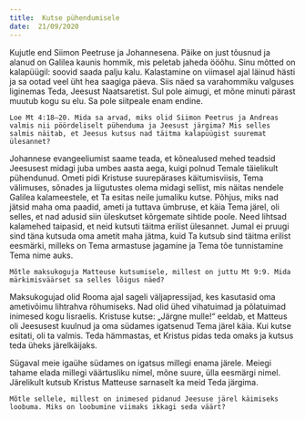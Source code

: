 ```yaml
---
title:  Kutse pühendumisele
date:  21/09/2020
---
```


Kujutle end Siimon Peetruse ja Johannesena. Päike on just tõusnud ja alanud on Galilea kaunis hommik, mis peletab jaheda ööõhu. Sinu mõtted on kalapüügil: soovid saada palju kalu. Kalastamine on viimasel ajal läinud hästi ja sa ootad veel üht hea saagiga päeva. Siis näed sa varahommiku valguses liginemas Teda, Jeesust Naatsaretist. Sul pole aimugi, et mõne minuti pärast muutub kogu su elu. Sa pole siitpeale enam endine.

`Loe Mt 4:18–20. Mida sa arvad, miks olid Siimon Peetrus ja Andreas valmis nii pöördeliselt pühenduma ja Jeesust järgima? Mis selles salmis näitab, et Jeesus kutsus nad täitma kalapüügist suuremat ülesannet?`

Johannese evangeeliumist saame teada, et kõnealused mehed teadsid Jeesusest midagi juba umbes aasta aega, kuigi polnud Temale täielikult pühendunud. Ometi pidi Kristuse suurepärases käitumisviisis, Tema välimuses, sõnades ja liigutustes olema midagi sellist, mis näitas nendele Galilea kalameestele, et Ta esitas neile jumaliku kutse. Põhjus, miks nad jätsid maha oma paadid, ameti ja tuttava ümbruse, et käia Tema järel, oli selles, et nad adusid siin üleskutset kõrgemate sihtide poole. Need lihtsad kalamehed taipasid, et neid kutsuti täitma erilist ülesannet. Jumal ei pruugi sind täna kutsuda oma ametit maha jätma, kuid Ta kutsub sind täitma erilist eesmärki, milleks on Tema armastuse jagamine ja Tema tõe tunnistamine Tema nime auks.

`Mõtle maksukoguja Matteuse kutsumisele, millest on juttu Mt 9:9. Mida märkimisväärset sa selles lõigus näed?`

Maksukogujad olid Rooma ajal sageli väljapressijad, kes kasutasid oma ametivõimu lihtrahva rõhumiseks. Nad olid ühed vihatuimad ja põlatuimad inimesed kogu Iisraelis. Kristuse kutse: „Järgne mulle!“ eeldab, et Matteus oli Jeesusest kuulnud ja oma südames igatsenud Tema järel käia. Kui kutse esitati, oli ta valmis. Teda hämmastas, et Kristus pidas teda omaks ja kutsus teda üheks järelkäijaks.

Sügaval meie igaühe südames on igatsus millegi enama järele. Meiegi tahame elada millegi väärtusliku nimel, mõne suure, ülla eesmärgi nimel. Järelikult kutsub Kristus Matteuse sarnaselt ka meid Teda järgima.

`Mõtle sellele, millest on inimesed pidanud Jeesuse järel käimiseks loobuma. Miks on loobumine viimaks ikkagi seda väärt?`
